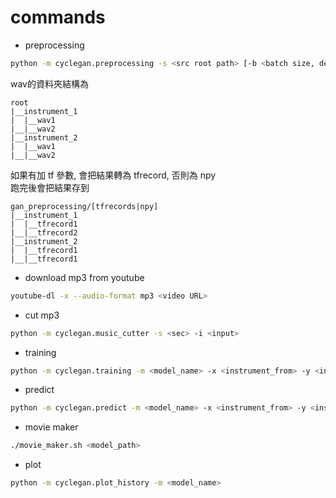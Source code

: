 # commands

* preprocessing
```sh
python -m cyclegan.preprocessing -s <src root path> [-b <batch size, default=10>] [-tf]
```
wav的資料夾結構為
```
root
|__instrument_1
|  |__wav1
|__|__wav2
|__instrument_2
|  |__wav1
|__|__wav2
```
如果有加 tf 參數, 會把結果轉為 tfrecord, 否則為 npy\
跑完後會把結果存到
```
gan_preprocessing/[tfrecords|npy]
|__instrument_1
|  |__tfrecord1
|__|__tfrecord2
|__instrument_2
|  |__tfrecord1
|__|__tfrecord1
```

* download mp3 from youtube
```sh
youtube-dl -x --audio-format mp3 <video URL>
```

* cut mp3
```sh
python -m cyclegan.music_cutter -s <sec> -i <input>
```

* training
```sh
python -m cyclegan.training -m <model_name> -x <instrument_from> -y <instrument_to>
```

* predict
```sh
python -m cyclegan.predict -m <model_name> -x <instrument_from> -y <instrument_to> [-e <check point to restore, default=last>] [-n <n_samples to predict each instrument, default=1>]
```

* movie maker
```sh
./movie_maker.sh <model_path>
```

* plot
```sh
python -m cyclegan.plot_history -m <model_name>
```
